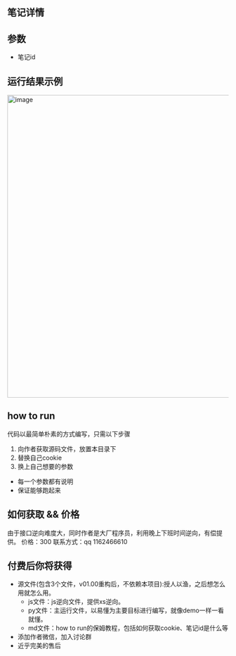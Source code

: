 ## 笔记详情

## 参数
- 笔记id

## 运行结果示例
<img width="688" alt="image" src="https://github.com/wang-zhiyang/xhscrawl/assets/55040284/0dae4465-950c-445d-ab5b-a27796c00d1a">

## how to run
代码以最简单朴素的方式编写，只需以下步骤
1. 向作者获取源码文件，放置本目录下
2. 替换自己cookie
3. 换上自己想要的参数

- 每一个参数都有说明
- 保证能够跑起来

## 如何获取 && 价格
由于接口逆向难度大，同时作者是大厂程序员，利用晚上下班时间逆向，有偿提供。
价格：300
联系方式：qq 1162466610

## 付费后你将获得
  - 源文件(包含3个文件，v01.00重构后，不依赖本项目):授人以渔，之后想怎么用就怎么用。
    - js文件：js逆向文件，提供xs逆向。
    - py文件：主运行文件，以易懂为主要目标进行编写，就像demo一样一看就懂。
    - md文件：how to run的保姆教程，包括如何获取cookie、笔记id是什么等
  - 添加作者微信，加入讨论群
  - 近乎完美的售后
